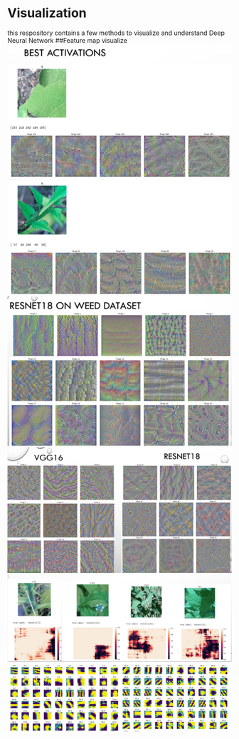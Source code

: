 # Visualization
this respository contains a few methods to visualize and understand Deep Neural Network
##Feature map visualize
![alt text](https://github.com/Ka0Ri/CNN-visualization/blob/master/img/be.png) <br />
![alt text](https://github.com/Ka0Ri/CNN-visualization/blob/master/img/be1.png) <br />
![alt text](https://github.com/Ka0Ri/CNN-visualization/blob/master/img/we1.png) <br />
![alt text](https://github.com/Ka0Ri/CNN-visualization/blob/master/img/we.png) <br />
![alt text](https://github.com/Ka0Ri/CNN-visualization/blob/master/img/oc.png) <br />
![alt text](https://github.com/Ka0Ri/CNN-visualization/blob/master/img/kernel.png) <br />
